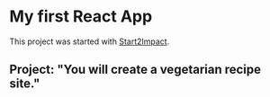 # My first React App

This project was started with [Start2Impact](https://www.start2impact.it/).

## Project: "You will create a vegetarian recipe site."
